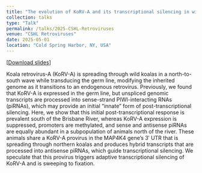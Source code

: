 ```yaml
---
title: "The evolution of KoRV-A and its transcriptional silencing in wild koalas"
collection: talks
type: "Talk"
permalink: /talks/2025-CSHL-Retroviruses
venue: "CSHL Retroviruses"
date: 2025-05-01
location: "Cold Spring Harbor, NY, USA"
---
```


[[Download slides](/files/Paper-Sildes-2025-Cell.pdf)]  

Koala retrovirus-A (KoRV-A) is spreading through wild koalas in a north-to-south wave while transducing the germ line, modifying the inherited genome as it transitions to an endogenous retrovirus. Previously, we found that KoRV-A is expressed in the germ line, but unspliced genomic transcripts are processed into sense-strand PIWI-interacting RNAs (piRNAs), which may provide an initial “innate” form of post-transcriptional silencing. Here, we show that this initial post-transcriptional response is prevalent south of the Brisbane River, whereas KoRV-A expression is suppressed, promoters are methylated, and sense and antisense piRNAs are equally abundant in a subpopulation of animals north of the river. These animals share a KoRV-A provirus in the MAP4K4 gene’s 3′ UTR that is spreading through northern koalas and produces hybrid transcripts that are processed into antisense piRNAs, which guide transcriptional silencing. We speculate that this provirus triggers adaptive transcriptional silencing of KoRV-A and is sweeping to fixation.
